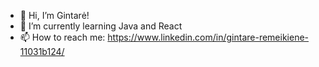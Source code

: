 - 👋 Hi, I’m Gintarė!
- 🌱 I’m currently learning Java and React
- 📫 How to reach me: https://www.linkedin.com/in/gintare-remeikiene-11031b124/

